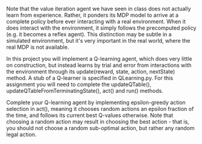 Note that the value iteration agent we have seen in class does not actually learn from experience. Rather, it ponders its MDP model to arrive at a complete policy before ever interacting with a real environment. When it does interact with the environment, it simply follows the precomputed policy (e.g. it becomes a reflex agent). This distinction may be subtle in a simulated environment, but it's very important in the real world, where the real MDP is not available.

In this project you will implement a Q-learning agent, which does very little on construction, but instead learns by trial and error from interactions with the environment through its update(reward, state, action, nextState) method. A stub of a Q-learner is specified in QLearning.py. For this assignment you will need to complete the updateQTable(), updateQTableFromTerminatingState(), act() and run() methods. 

Complete your Q-learning agent by implementing epsilon-greedy action selection in act(), meaning it chooses random actions an epsilon fraction of the time, and follows its current best Q-values otherwise. Note that choosing a random action may result in choosing the best action - that is, you should not choose a random sub-optimal action, but rather any random legal action.
